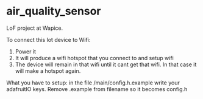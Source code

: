 # air_quality_sensor
LoF project at Wapice.

To connect this Iot device to Wifi:
1) Power it
2) It will produce a wifi hotspot that you connect to and setup wifi
3) The device will remain in that wifi until it cant get that wifi. In that case it will make a hotspot again.

What you have to setup:
in the file /main/config.h.example
write your adafruitIO keys.
Remove .example from filename so it becomes config.h
